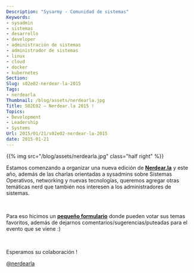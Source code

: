 ```yaml
---
Description: "Sysarmy - Comunidad de sistemas"
Keywords:
- sysadmin 
- sistemas
- desarrollo
- developer
- administración de sistemas
- administrador de sistemas
- linux
- cloud
- docker
- kubernetes
Section: 
Slug: s02e02-nerdear-la-2015
Tags:
- nerdearla
Thumbnail: /blog/assets/nerdearla.jpg
Title: S02E02 – Nerdear.la 2015 !
Topics:
- Development
- Leadership
- Systems
Url: 2015/01/21/s02e02-nerdear-la-2015
date: 2015-01-21
---
```


{{% img src="/blog/assets/nerdearla.jpg" class="half right" %}}
<p>Estamos comenzando a organizar una nueva edición de <strong><a href="http://nerdear.la">Nerdear.la</a></strong> y este año, además de las charlas orientadas a sysadmins sobre Sistemas Operativos, networking y nuevas tecnologías, queremos agregar otras temáticas nerd que también nos interesen a los administradores de sistemas.</p>
<p>&nbsp;</p>
<p>Para eso hicimos un <strong><a href="https://docs.google.com/forms/d/1vTDiQGglYFiafW8D1I6eSgeGgetNjQD7lnoQNVw1SPI/viewform">pequeño formulario</a></strong> donde pueden votar sus temas favoritos, además de dejarnos comentarios/sugerencias/puteadas para el evento que se viene :)</p>
<p>&nbsp;</p>
<p>Esperamos su colaboración !</p>
<p><a href="http://twitter.com/nerdearla">@nerdearla</a></p>
